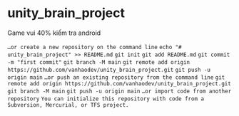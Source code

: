 # unity_brain_project
Game vui 40% kiểm tra android

`…or create a new repository on the command line` 
`echo "# unity_brain_project" >> README.md` 
`git init` `git add README.md` 
`git commit -m "first commit"` 
`git branch -M main` 
`git remote add origin https://github.com/vanhaodev/unity_brain_project.git` 
`git push -u origin main` `…or push an existing repository from the command line` 
`git remote add origin https://github.com/vanhaodev/unity_brain_project.git` 
`git branch -M main` 
`git push -u origin main` 
`…or import code from another repository` 
`You can initialize this repository with code from a Subversion, Mercurial, or TFS project.`

